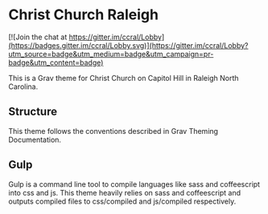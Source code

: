 # Christ Church Raleigh

[![Join the chat at https://gitter.im/ccral/Lobby](https://badges.gitter.im/ccral/Lobby.svg)](https://gitter.im/ccral/Lobby?utm_source=badge&utm_medium=badge&utm_campaign=pr-badge&utm_content=badge)

This is a Grav theme for Christ Church on Capitol Hill in Raleigh North Carolina.

## Structure

This theme follows the conventions described in Grav Theming Documentation.

## Gulp

Gulp is a command line tool to compile languages like sass and coffeescript into css and js. This theme heavily relies on sass and coffeescript and outputs compiled files to css/compiled and js/compiled respectively. 